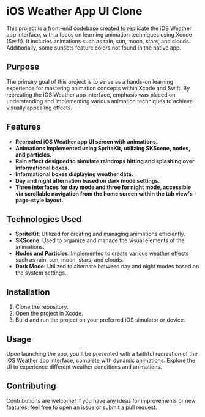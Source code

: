 # iOS Weather App UI Clone

This project is a front-end codebase created to replicate the iOS Weather app interface, with a focus on learning animation techniques using Xcode (Swift). It includes animations such as rain, sun, moon, stars, and clouds. Additionally, some sunsets feature colors not found in the native app.

## Purpose

The primary goal of this project is to serve as a hands-on learning experience for mastering animation concepts within Xcode and Swift. By recreating the iOS Weather app interface, emphasis was placed on understanding and implementing various animation techniques to achieve visually appealing effects.


## Features

- **Recreated iOS Weather app UI screen with animations.**
- **Animations implemented using SpriteKit, utilizing SKScene, nodes, and particles.**
- **Rain effect designed to simulate raindrops hitting and splashing over informational boxes.**
- **Informational boxes displaying weather data.**
- **Day and night alternation based on dark mode settings.**
- **Three interfaces for day mode and three for night mode, accessible via scrollable navigation from the home screen within the tab view's page-style layout.**

## Technologies Used

- **SpriteKit**: Utilized for creating and managing animations efficiently.
- **SKScene**: Used to organize and manage the visual elements of the animations.
- **Nodes and Particles**: Implemented to create various weather effects such as rain, sun, moon, stars, and clouds.
- **Dark Mode**: Utilized to alternate between day and night modes based on the system settings.

## Installation

1. Clone the repository.
2. Open the project in Xcode.
3. Build and run the project on your preferred iOS simulator or device.

## Usage

Upon launching the app, you'll be presented with a faithful recreation of the iOS Weather app interface, complete with dynamic animations. Explore the UI to experience different weather conditions and animations.

## Contributing

Contributions are welcome! If you have any ideas for improvements or new features, feel free to open an issue or submit a pull request.

